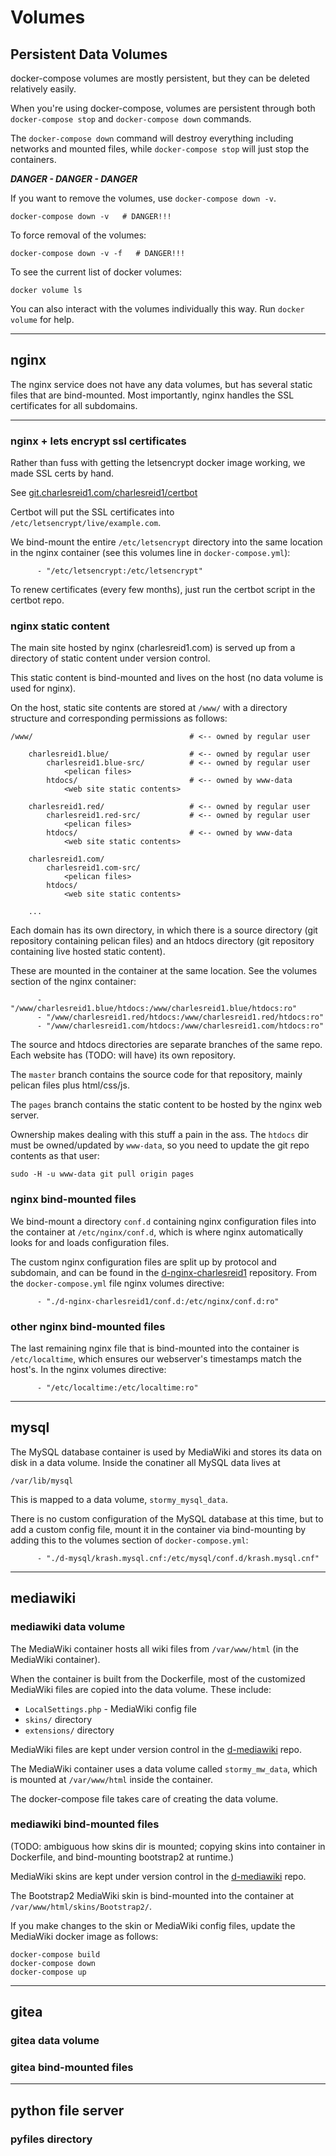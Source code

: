 # Volumes

## Persistent Data Volumes

docker-compose volumes are mostly persistent, but they can
be deleted relatively easily.

When you're using docker-compose, volumes are persistent
through both `docker-compose stop` and `docker-compose down` commands.

The `docker-compose down` command will destroy everything including networks
and mounted files, while `docker-compose stop` will just stop the containers.

***DANGER - DANGER - DANGER***

If you want to remove the volumes, use `docker-compose down -v`.

```
docker-compose down -v   # DANGER!!!
```

To force removal of the volumes:

```
docker-compose down -v -f   # DANGER!!!
```

To see the current list of docker volumes:

```
docker volume ls
```

You can also interact with the volumes individually
this way. Run `docker volume` for help.

-----

## nginx

The nginx service does not have any data volumes, 
but has several static files that are bind-mounted.
Most importantly, nginx handles the SSL certificates
for all subdomains.

-----

### nginx + lets encrypt ssl certificates

Rather than fuss with getting the letsencrypt 
docker image working, we made SSL certs by hand.

See [git.charlesreid1.com/charlesreid1/certbot](https://git.charlesreid1.com/charlesreid1/certbot)

Certbot will put the SSL certificates into
`/etc/letsencrypt/live/example.com`.

We bind-mount the entire `/etc/letsencrypt` directory
into the same location in the nginx container 
(see this volumes line in `docker-compose.yml`):

```
      - "/etc/letsencrypt:/etc/letsencrypt"
```

To renew certificates (every few months), just run the certbot script in the certbot repo.

### nginx static content

The main site hosted by nginx (charlesreid1.com) is served up 
from a directory of static content under version control.

This static content is bind-mounted and lives on the host 
(no data volume is used for nginx).

On the host, static site contents are stored at `/www/` 
with a directory structure and corresponding permissions
as follows:

```
/www/                                   # <-- owned by regular user

    charlesreid1.blue/                  # <-- owned by regular user
        charlesreid1.blue-src/          # <-- owned by regular user
            <pelican files>
        htdocs/                         # <-- owned by www-data
            <web site static contents>

    charlesreid1.red/                   # <-- owned by regular user
        charlesreid1.red-src/           # <-- owned by regular user
            <pelican files>
        htdocs/                         # <-- owned by www-data
            <web site static contents>

    charlesreid1.com/
        charlesreid1.com-src/
            <pelican files>
        htdocs/
            <web site static contents>

    ...
```

Each domain has its own directory, in which there is a source directory 
(git repository containing pelican files) and an htdocs directory
(git repository containing live hosted static content).

These are mounted in the container at the same location.
See the volumes section of the nginx container:

```
      - "/www/charlesreid1.blue/htdocs:/www/charlesreid1.blue/htdocs:ro"
      - "/www/charlesreid1.red/htdocs:/www/charlesreid1.red/htdocs:ro"
      - "/www/charlesreid1.com/htdocs:/www/charlesreid1.com/htdocs:ro"
```

The source and htdocs directories are separate branches of the same repo.
Each website has (TODO: will have) its own repository.

The `master` branch contains the source code for that repository,
mainly pelican files plus html/css/js.

The `pages` branch contains the static content to be hosted 
by the nginx web server.

Ownership makes dealing with this stuff a pain in the ass.
The `htdocs` dir must be owned/updated by `www-data`, 
so you need to update the git repo contents as that user:

```
sudo -H -u www-data git pull origin pages
```

### nginx bind-mounted files

We bind-mount a directory `conf.d` containing 
nginx configuration files into the container 
at `/etc/nginx/conf.d`, which is where nginx
automatically looks for and loads configuration 
files.

The custom nginx configuration files are split up
by protocol and subdomain, and can be found 
in the [d-nginx-charlesreid1](https://git.charlesreid1.com/docker/d-nginx-charlesreid1)
repository. From the `docker-compose.yml` file
nginx volumes directive:

```
      - "./d-nginx-charlesreid1/conf.d:/etc/nginx/conf.d:ro"
```

### other nginx bind-mounted files

The last remaining nginx file that is bind-mounted into the container
is `/etc/localtime`, which ensures our webserver's timestamps match 
the host's. In the nginx volumes directive:

```
      - "/etc/localtime:/etc/localtime:ro"
```

-----

## mysql

The MySQL database container is used by MediaWiki 
and stores its data on disk in a data volume.
Inside the conatiner all MySQL data lives at

```
/var/lib/mysql
```

This is mapped to a data volume, `stormy_mysql_data`.

There is no custom configuration of the MySQL database
at this time, but to add a custom config file,
mount it in the container via bind-mounting
by adding this to the volumes section of 
`docker-compose.yml`:

```
      - "./d-mysql/krash.mysql.cnf:/etc/mysql/conf.d/krash.mysql.cnf"
```

-----

## mediawiki

### mediawiki data volume

The MediaWiki container hosts all wiki files
from `/var/www/html` (in the MediaWiki container).

When the container is built from the Dockerfile, 
most of the customized MediaWiki files are copied
into the data volume. These include:

* `LocalSettings.php` - MediaWiki config file
* `skins/` directory
* `extensions/` directory

MediaWiki files are kept under version control in the 
[d-mediawiki](https://git.charlesreid1.com/docker/d-mediawiki)
repo.

The MediaWiki container uses a data volume called 
`stormy_mw_data`, which is mounted at `/var/www/html`
inside the container.

The docker-compose file takes care of creating the data volume.

### mediawiki bind-mounted files

(TODO: ambiguous how skins dir is mounted;
copying skins into container in Dockerfile,
and bind-mounting bootstrap2 at runtime.)

MediaWiki skins are kept under version control
in the [d-mediawiki](https://git.charlesreid1.com/docker/d-mediawiki)
repo.

The Bootstrap2 MediaWiki skin is bind-mounted into the container
at `/var/www/html/skins/Bootstrap2/`.

If you make changes to the skin or MediaWiki config files,
update the MediaWiki docker image as follows:

```
docker-compose build
docker-compose down
docker-compose up
```

-----

## gitea

### gitea data volume

### gitea bind-mounted files

-----

## python file server

### pyfiles directory

